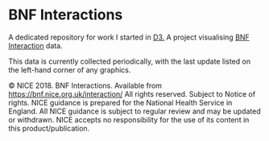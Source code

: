 # BNF Interactions
A dedicated repository for work I started in [D3.](https://github.com/fergustaylor/D3) A project visualising [BNF Interaction](https://bnf.nice.org.uk/interaction/) data.

This data is currently collected periodically, with the last update listed on the left-hand corner of any graphics.

© NICE 2018. BNF Interactions. Available from https://bnf.nice.org.uk/interaction/ All rights reserved. Subject to Notice of rights. NICE guidance is prepared for the National Health Service in England. All NICE guidance is subject to regular review and may be updated or withdrawn. NICE accepts no responsibility for the use of its content in this product/publication.
